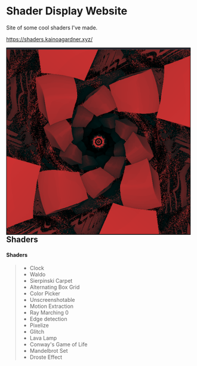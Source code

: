 <h1 align="left">Shader Display Website</h1>
Site of some cool shaders I've made.

<https://shaders.kainoagardner.xyz/>

<a href="https://shaders.kainoagardner.xyz/">
<img src=".github/shaders.png"
     alt="Image"
     style="float: left; margin-right: 10px; height: 500px" /></a>

<h2>Shaders</h2>

#### Shaders
>
> - Clock
> - Waldo
> - Sierpinski Carpet
> - Alternating Box Grid
> - Color Picker
> - Unscreenshotable
> - Motion Extraction
> - Ray Marching 0
> - Edge detection
> - Pixelize
> - Glitch
> - Lava Lamp
> - Conway's Game of Life
> - Mandelbrot Set
> - Droste Effect
